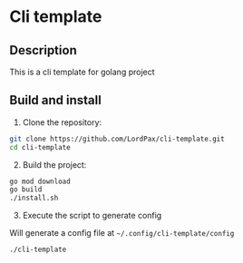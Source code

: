 # Cli template

## Description

This is a cli template for golang project

## Build and install

1. Clone the repository:

```bash
git clone https://github.com/LordPax/cli-template.git
cd cli-template
```

2. Build the project:

```bash
go mod download
go build
./install.sh
```

3. Execute the script to generate config

Will generate a config file at `~/.config/cli-template/config`

```bash
./cli-template
```
